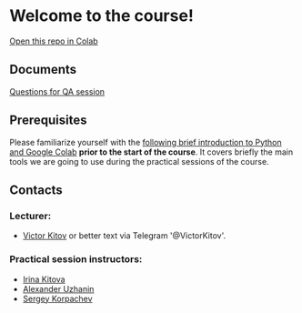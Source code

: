 # Welcome to the course!

[Open this repo in Colab](https://colab.research.google.com/github/yandexdataschool/MLatImperial2022)

## Documents
[Questions for QA session](https://docs.google.com/document/d/1tBALlnoaxBQLUCEO6bhgVKyiymK7lnzp5DtA3StBOao/edit?usp=sharing)

## Prerequisites
Please familiarize yourself with the [following brief introduction to Python and Google Colab](https://colab.research.google.com/github/yandexdataschool/MLatImperial2021/blob/master/00_prerequisites/Welcome.ipynb) **prior to the start of the course**. It covers briefly the main tools we are going to use during the practical sessions of the course.

## Contacts

### Lecturer:
 -  [Victor Kitov](mailto:v.v.kitov@yandex.ru) or better text via Telegram '@VictorKitov'.

### Practical session instructors:
 -  [Irina Kitova](mailto:eremchuki@gmail.com)
 -  [Alexander Uzhanin](mailto:alex.ustyuzhanin98@yandex.ru)
 -  [Sergey Korpachev](mailto:korpachev.ss@phystech.edu)
